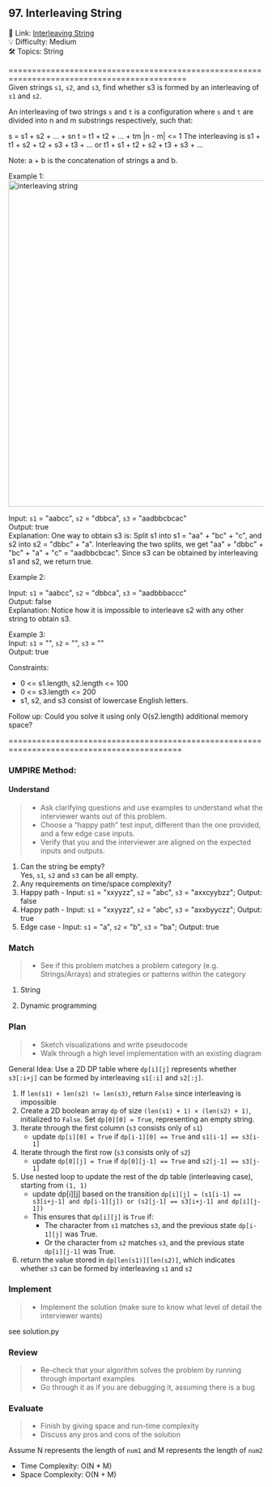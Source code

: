 ## 97. Interleaving String
🔗  Link: [Interleaving String](https://leetcode.com/problems/interleaving-string/description/
)<br>
💡 Difficulty: Medium<br>
🛠️ Topics: String<br>

============================================================================================<br>
Given strings `s1`, `s2`, and `s3`, find whether s3 is formed by an interleaving of `s1` and `s2`.

An interleaving of two strings `s` and `t` is a configuration where `s` and `t` are divided into n and m substrings respectively, such that:

s = s1 + s2 + ... + sn
t = t1 + t2 + ... + tm
|n - m| <= 1
The interleaving is s1 + t1 + s2 + t2 + s3 + t3 + ... or t1 + s1 + t2 + s2 + t3 + s3 + ...

Note: a + b is the concatenation of strings a and b.

 

Example 1:<br>
<img width="643" alt="interleaving string" src="https://github.com/user-attachments/assets/e020b937-a622-4a80-9617-b5155eb6b5c1" />

Input: `s1` = "aabcc", `s2` = "dbbca", `s3` = "aadbbcbcac"<br>
Output: true<br>
Explanation: One way to obtain s3 is:
Split s1 into s1 = "aa" + "bc" + "c", and s2 into s2 = "dbbc" + "a".
Interleaving the two splits, we get "aa" + "dbbc" + "bc" + "a" + "c" = "aadbbcbcac".
Since s3 can be obtained by interleaving s1 and s2, we return true.

Example 2:<br>

Input: `s1` = "aabcc", `s2` = "dbbca", `s3` = "aadbbbaccc"<br>
Output: false<br>
Explanation: Notice how it is impossible to interleave s2 with any other string to obtain s3.
 
Example 3:<br>
Input: `s1` = "", `s2` = "", `s3` = ""<br>
Output: true<br>

Constraints:<br>

- 0 <= s1.length, s2.length <= 100
- 0 <= s3.length <= 200
- s1, s2, and s3 consist of lowercase English letters.

Follow up: Could you solve it using only O(s2.length) additional memory space?

===========================================================================================<br>
### UMPIRE Method:
#### Understand

> - Ask clarifying questions and use examples to understand what the interviewer wants out of this problem.
> - Choose a “happy path” test input, different than the one provided, and a few edge case inputs. 
> - Verify that you and the interviewer are aligned on the expected inputs and outputs.
1. Can the string be empty?<br>
   Yes, `s1`, `s2` and `s3` can be all empty.<br>
2. Any requirements on time/space complexity?<br>
3. Happy path - Input: `s1` = "xxyyzz", `s2` = "abc", `s3` = "axxcyybzz"; Output: false
4. Happy path - Input: `s1` = "xxyyzz", `s2` = "abc", `s3` = "axxbyyczz"; Output: true
5. Edge case - Input: `s1` = "a", `s2` = "b", `s3` = "ba"; Output: true

### Match
> - See if this problem matches a problem category (e.g. Strings/Arrays) and strategies or patterns within the category
1. String<br>
   
2. Dynamic programming<br>
   
   
### Plan
> - Sketch visualizations and write pseudocode
> - Walk through a high level implementation with an existing diagram

General Idea: Use a 2D DP table where `dp[i][j]` represents whether `s3[:i+j]` can be formed by interleaving `s1[:i]` and `s2[:j]`.<br>

1) If `len(s1) + len(s2) != len(s3)`, return `False` since interleaving is impossible
2) Create a 2D boolean array `dp` of size `(len(s1) + 1) × (len(s2) + 1)`, initialized to `False`.
   Set `dp[0][0] = True`, representing an empty string.   
4) Iterate through the first column (`s3` consists only of `s1`)
   - update `dp[i][0] = True` if `dp[i-1][0] == True` and `s1[i-1] == s3[i-1]`
5) Iterate through the first row (`s3` consists only of `s2`)
   - update `dp[0][j] = True` if `dp[0][j-1] == True` and `s2[j-1] == s3[j-1]`
6) Use nested loop to update the rest of the dp table (interleaving case), starting from `(1, 1)`
   - update dp[i][j] based on the transition `dp[i][j] = (s1[i-1] == s3[i+j-1] and dp[i-1][j]) or (s2[j-1] == s3[i+j-1] and dp[i][j-1])`
   - This ensures that `dp[i][j]` is `True` if:
     - The character from `s1` matches `s3`, and the previous state `dp[i-1][j]` was True.
     - Or the character from `s2` matches `s3`, and the previous state `dp[i][j-1]` was True.
8) return the value stored in `dp[len(s1)][len(s2)]`, which indicates whether `s3` can be formed by interleaving `s1` and `s2`
    
### Implement
> - Implement the solution (make sure to know what level of detail the interviewer wants)

see solution.py

### Review
> - Re-check that your algorithm solves the problem by running through important examples
> - Go through it as if you are debugging it, assuming there is a bug
### Evaluate
> - Finish by giving space and run-time complexity
> - Discuss any pros and cons of the solution

Assume N represents the length of `num1` and M represents the length of `num2`

- Time Complexity: O(N * M)
- Space Complexity: O(N + M)
